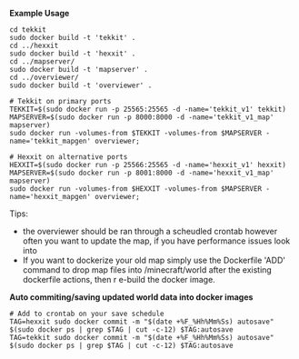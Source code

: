 **Example Usage**
```
cd tekkit
sudo docker build -t 'tekkit' .
cd ../hexxit
sudo docker build -t 'hexxit' .
cd ../mapserver/
sudo docker build -t 'mapserver' .
cd ../overviewer/
sudo docker build -t 'overviewer' .

# Tekkit on primary ports
TEKKIT=$(sudo docker run -p 25565:25565 -d -name='tekkit_v1' tekkit)
MAPSERVER=$(sudo docker run -p 8000:8000 -d -name='tekkit_v1_map' mapserver)
sudo docker run -volumes-from $TEKKIT -volumes-from $MAPSERVER -name='tekkit_mapgen' overviewer;

# Hexxit on alternative ports
HEXXIT=$(sudo docker run -p 25566:25565 -d -name='hexxit_v1' hexxit)
MAPSERVER=$(sudo docker run -p 8001:8000 -d -name='hexxit_v1_map' mapserver)
sudo docker run -volumes-from $HEXXIT -volumes-from $MAPSERVER -name='hexxit_mapgen' overviewer;
```
Tips:
- the overviewer should be ran through a scheudled crontab however often you want to update the map, if you have performance issues look into 
- If you want to dockerize your old map simply use the Dockerfile 'ADD' command to drop map files into /minecraft/world after the existing dockerfile actions, then r
e-build the docker image.


**Auto commiting/saving updated world data into docker images**
```
# Add to crontab on your save schedule
TAG=hexxit sudo docker commit -m "$(date +%F_%Hh%Mm%Ss) autosave" $(sudo docker ps | grep $TAG | cut -c-12) $TAG:autosave
TAG=tekkit sudo docker commit -m "$(date +%F_%Hh%Mm%Ss) autosave" $(sudo docker ps | grep $TAG | cut -c-12) $TAG:autosave
